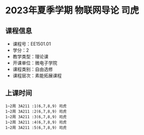 # 2023年夏季学期 物联网导论 司虎






## 课程信息

- 课程号：EE1501.01
- 学分：2
- 教学类型：理论课
- 开课单位：微电子学院
- 课程类别：自由选修
- 课程层次：素能拓展课程

## 上课时间

```
1~2周 3A211 :1(6,7,8,9) 司虎
1~2周 3A211 :2(6,7,8,9) 司虎
1~2周 3A211 :3(6,7,8,9) 司虎
1~2周 3A211 :4(6,7,8,9) 司虎
1~2周 3A211 :5(6,7,8,9) 司虎
```


